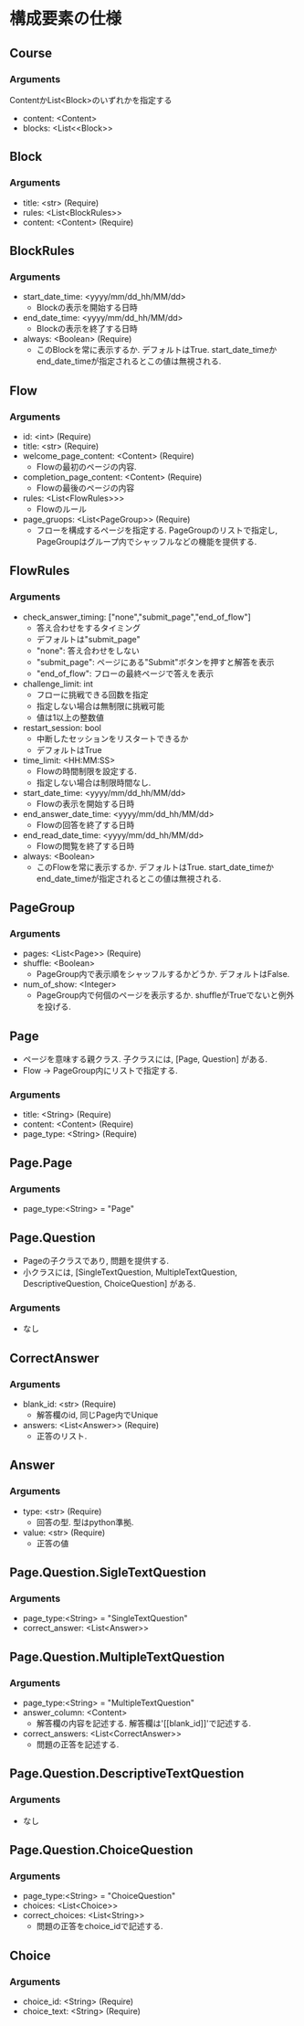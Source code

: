 
# 構成要素の仕様
## Course
### Arguments
ContentかList\<Block>のいずれかを指定する
- content: \<Content>
- blocks: \<List<\<Block>>

## Block
### Arguments
- title: \<str> (Require)
- rules: \<List\<BlockRules>>
- content: \<Content> (Require)

## BlockRules
### Arguments
- start_date_time: \<yyyy/mm/dd_hh/MM/dd>
    - Blockの表示を開始する日時
- end_date_time: \<yyyy/mm/dd_hh/MM/dd>
    - Blockの表示を終了する日時
- always: \<Boolean> (Require)
    - このBlockを常に表示するか. デフォルトはTrue. start_date_timeかend_date_timeが指定されるとこの値は無視される. 


## Flow
### Arguments
- id: \<int> (Require)
- title: \<str> (Require)
- welcome_page_content: \<Content> (Require)
    - Flowの最初のページの内容. 
- completion_page_content: \<Content> (Require)
    - Flowの最後のページの内容
- rules: \<List\<FlowRules>>>
    - Flowのルール
- page_gruops: \<List\<PageGroup>> (Require)
    - フローを構成するページを指定する. PageGroupのリストで指定し, PageGroupはグループ内でシャッフルなどの機能を提供する. 

## FlowRules
### Arguments
- check_answer_timing: ["none","submit_page","end_of_flow"]
    - 答え合わせをするタイミング
    - デフォルトは"submit_page"
    - "none": 答え合わせをしない
    - "submit_page": ページにある"Submit"ボタンを押すと解答を表示
    - "end_of_flow": フローの最終ページで答えを表示
- challenge_limit: int
    - フローに挑戦できる回数を指定
    - 指定しない場合は無制限に挑戦可能
    - 値は1以上の整数値
- restart_session: bool
    - 中断したセッションをリスタートできるか
    - デフォルトはTrue
- time_limit: \<HH:MM:SS>
    - Flowの時間制限を設定する. 
    - 指定しない場合は制限時間なし. 
- start_date_time: \<yyyy/mm/dd_hh/MM/dd>
    - Flowの表示を開始する日時
- end_answer_date_time: \<yyyy/mm/dd_hh/MM/dd>
    - Flowの回答を終了する日時
- end_read_date_time: \<yyyy/mm/dd_hh/MM/dd>
    - Flowの閲覧を終了する日時
- always: \<Boolean>
    - このFlowを常に表示するか. デフォルトはTrue. start_date_timeかend_date_timeが指定されるとこの値は無視される. 

## PageGroup
### Arguments
- pages: \<List\<Page>> (Require)
- shuffle: \<Boolean>
    - PageGroup内で表示順をシャッフルするかどうか. デフォルトはFalse.
- num_of_show: \<Integer>
    - PageGroup内で何個のページを表示するか. shuffleがTrueでないと例外を投げる. 

## Page
- ページを意味する親クラス. 子クラスには, [Page, Question] がある.
-  Flow -> PageGroup内にリストで指定する. 
### Arguments
- title: \<String> (Require)
- content: \<Content> (Require)
- page_type: \<String> (Require)

## Page.Page
### Arguments
- page_type:\<String> = "Page"

## Page.Question
- Pageの子クラスであり, 問題を提供する. 
- 小クラスには, [SingleTextQuestion, MultipleTextQuestion, DescriptiveQuestion, ChoiceQuestion] がある. 
### Arguments
- なし

## CorrectAnswer
### Arguments
- blank_id: \<str> (Require)
    - 解答欄のid, 同じPage内でUnique
- answers: \<List\<Answer>> (Require)
    - 正答のリスト. 

## Answer
### Arguments
- type: \<str> (Require)
    - 回答の型. 型はpython準拠. 
- value: \<str> (Require)
    - 正答の値

## Page.Question.SigleTextQuestion
### Arguments
- page_type:\<String> = "SingleTextQuestion"
- correct_answer: \<List\<Answer>>

## Page.Question.MultipleTextQuestion
### Arguments
- page_type:\<String> = "MultipleTextQuestion"
- answer_column: \<Content>
    - 解答欄の内容を記述する. 解答欄は'[[blank_id]]'で記述する. 
- correct_answers: \<List\<CorrectAnswer>>
    - 問題の正答を記述する. 

## Page.Question.DescriptiveTextQuestion
### Arguments
- なし

## Page.Question.ChoiceQuestion
### Arguments
- page_type:\<String> = "ChoiceQuestion"
- choices: \<List\<Choice>> 
- correct_choices: \<List\<String>>
    - 問題の正答をchoice_idで記述する. 

## Choice
### Arguments
- choice_id: \<String> (Require)
- choice_text: \<String> (Require)
